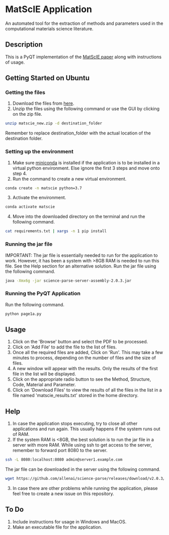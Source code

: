# MatScIE Application

An automated tool for the extraction of methods and parameters used in the computational materials science literature.

## Description

This is a PyQT implementation of the [MatScIE paper](https://arxiv.org/abs/2009.06819) along with instructions of usage.

## Getting Started on Ubuntu

### Getting the files

1. Download the files from [here](https://drive.google.com/file/d/1Xh-V4Lujtk6Uj7QS51HsSte-79w0ZEc5/view?usp=sharing).
2. Unzip the files using the following command or use the GUI by clicking on the zip file.
```sh
unzip matscie_new.zip -d destination_folder
```
Remember to replace destination_folder with the actual location of the destination folder.

### Setting up the environment

1. Make sure [miniconda](https://docs.conda.io/en/latest/miniconda.html) is installed if the application is to be installed in a virtual python environment. Else ignore the first 3 steps and move onto step 4.
2. Run the command to create a new virtual environment.
```sh
conda create -n matscie python=3.7
```
3. Activate the environment.
```sh
conda activate matscie
```
4. Move into the downloaded directory on the terminal and run the following command.
```sh
cat requirements.txt | xargs -n 1 pip install
```

### Running the jar file 
IMPORTANT: The jar file is essentially needed to run for the application to work. However, it has been a system with >8GB RAM is needed to run this file. See the Help section for an alternative solution.
Run the jar file using the following command.
```sh
java -Xmx6g -jar science-parse-server-assembly-2.0.3.jar
```

### Running the PyQT Application
Run the following command.
```sh
python page1a.py
```
## Usage
1. Click on the 'Browse' button and select the PDF to be processed.
2. Click on 'Add File' to add the file to the list of files. 
3. Once all the required files are added, Click on 'Run'. This may take a few minutes to process, depending on the number of files and the size of files.
4. A new window will appear with the results. Only the results of the first file in the list will be displayed.
5. Click on the appropriate radio button to see the Method, Structure, Code, Material and Parameter.
6. Click on 'Download Files' to view the results of all the files in the list in a file named 'matscie_results.txt' stored in the home directory.

## Help
1. In case the application stops executing, try to close all other applications and run again. This usually happens if the system runs out of RAM.
2. If the system RAM is <8GB, the best solution is to run the jar file in a server with more RAM. While using ssh to get access to the server, remember to forward port 8080 to the server. 
```sh
ssh -L 8080:localhost:8080 admin@server1.example.com
```
The jar file can be downloaded in the server using the following command.
```sh
wget https://github.com/allenai/science-parse/releases/download/v2.0.3/science-parse-server-assembly-2.0.3.jar
```
3. In case there are other problems while running the application, please feel free to create a new issue on this repository.

## To Do
1. Include instructions for usage in Windows and MacOS.
2. Make an executable file for the application.
